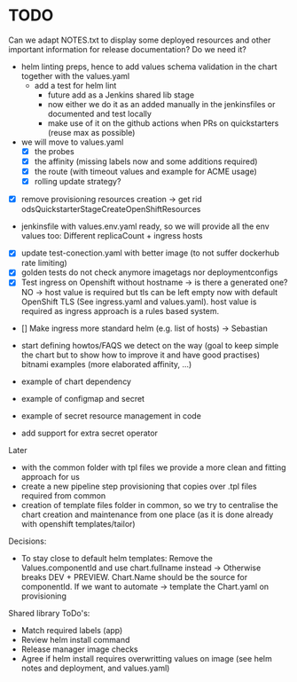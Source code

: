 # TODO
Can we adapt NOTES.txt to display some deployed resources and other important information for release documentation? Do we need it?

- helm linting preps, hence to add values schema validation in the chart together with the values.yaml
    - add a test for helm lint
        - future add as a Jenkins shared lib stage
        - now either we do it as an added manually in the jenkinsfiles or documented and test locally
        - make use of it on the github actions when PRs on quickstarters (reuse max as possible)
- we will move to values.yaml
    - [X] the probes
    - [x] the affinity (missing labels now and some additions required)
    - [x] the route (with timeout values and example for ACME usage)
    - [x] rolling update strategy?
- [X] remove provisioning resources creation -> get rid odsQuickstarterStageCreateOpenShiftResources
- jenkinsfile with values.env.yaml ready, so we will provide all the env values too: Different replicaCount + ingress hosts
- [X] update test-conection.yaml with better image (to not suffer dockerhub rate limiting)
- [X] golden tests do not check anymore imagetags nor deploymentconfigs
- [X] Test ingress on Openshift without hostname -> is there a generated one? NO -> host value is required but tls can be left empty now with default OpenShift TLS (See ingress.yaml and values.yaml). host value is required as ingress approach is a rules based system.
- [] Make ingress more standard helm (e.g. list of hosts) -> Sebastian
- start defining howtos/FAQS we detect on the way (goal to keep simple the chart but to show how to improve it and have good practises) bitnami examples (more elaborated affinity, ...)


- example of chart dependency
- example of configmap and secret
- example of secret resource management in code
- add support for extra secret operator

Later
- with the common folder with tpl files we provide a more clean and fitting approach for us
- create a new pipeline step provisioning that copies over .tpl files required from common
- creation of template files folder in common, so we try to centralise the chart creation and maintenance from one place (as it is done already with openshift templates/tailor)

Decisions:
- To stay close to default helm templates: Remove the Values.componentId and use chart.fullname instead -> Otherwise breaks DEV + PREVIEW. Chart.Name should be the source for componentId. If we want to automate -> template the Chart.yaml on provisioning

Shared library ToDo's:
- Match required labels (app)
- Review helm install command
- Release manager image checks
- Agree if helm install requires overwritting values on image (see helm notes and deployment, and values.yaml)

